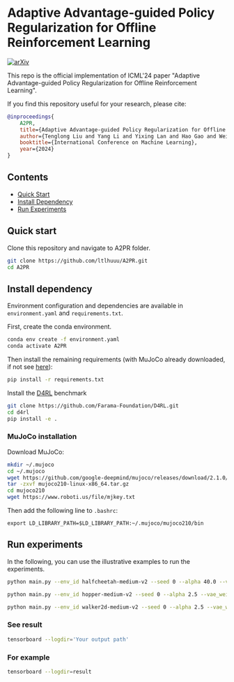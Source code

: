# Adaptive Advantage-guided Policy Regularization for Offline Reinforcement Learning

[![arXiv](https://img.shields.io/badge/arXiv-2405.19909-<COLOR>.svg)](https://arxiv.org/abs/2405.19909)

This repo is the official implementation of ICML'24 paper "Adaptive Advantage-guided Policy Regularization for Offline Reinforcement Learning".

If you find this repository useful for your research, please cite:

```bib
@inproceedings{
    A2PR,
    title={Adaptive Advantage-guided Policy Regularization for Offline Reinforcement Learning},
    author={Tenglong Liu and Yang Li and Yixing Lan and Hao Gao and Wei Pan and Xin Xu},
    booktitle={International Conference on Machine Learning},
    year={2024}
}
```
## Contents
- [Quick Start](#quick-start)
- [Install Dependency](#install-dependency)
- [Run Experiments](#run-experiments)

## Quick start
Clone this repository and navigate to A2PR folder.

```bash
git clone https://github.com/ltlhuuu/A2PR.git
cd A2PR
```

## Install dependency
Environment configuration and dependencies are available in `environment.yaml` and `requirements.txt`.

First, create the conda environment.
```bash
conda env create -f environment.yaml
conda activate A2PR
```

Then install the remaining requirements (with MuJoCo already downloaded, if not see [here](#MuJoCo-installation)): 
```bash
pip install -r requirements.txt
```


Install the [D4RL](https://github.com/Farama-Foundation/D4RL) benchmark

```bash
git clone https://github.com/Farama-Foundation/D4RL.git
cd d4rl
pip install -e .
```
### MuJoCo installation
Download MuJoCo:
```bash
mkdir ~/.mujoco
cd ~/.mujoco
wget https://github.com/google-deepmind/mujoco/releases/download/2.1.0/mujoco210-linux-x86_64.tar.gz
tar -zxvf mujoco210-linux-x86_64.tar.gz
cd mujoco210
wget https://www.roboti.us/file/mjkey.txt
```
Then add the following line to `.bashrc`:
```
export LD_LIBRARY_PATH=$LD_LIBRARY_PATH:~/.mujoco/mujoco210/bin
```

## Run experiments
In the following, you can use the illustrative examples to run the experiments.

```bash
python main.py --env_id halfcheetah-medium-v2 --seed 0 --alpha 40.0 --vae_weight 1.0 --device cuda:0 --mask 1.0 --discount 0.99

python main.py --env_id hopper-medium-v2 --seed 0 --alpha 2.5 --vae_weight 1.0 --device cuda:0 --mask 0.4 --discount 0.995

python main.py --env_id walker2d-medium-v2 --seed 0 --alpha 2.5 --vae_weight 1.5 --device cuda:0 --mask 1.0 --discount 0.99
```

### See result

```bash
tensorboard --logdir='Your output path'
```
### For example
```bash
tensorboard --logdir=result
```
